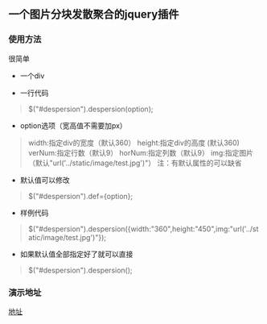 ## 一个图片分块发散聚合的jquery插件

### 使用方法

很简单

* 一个div
> <div id="despersion"></div>

* 一行代码
> $("#despersion").despersion(option);

* option选项（宽高值不需要加px）
> width:指定div的宽度（默认360）
> height:指定div的高度 (默认360)
> verNum:指定行数（默认9）
> horNum:指定列数（默认9）
> img:指定图片（默认"url('../static/image/test.jpg')"）
注：有默认属性的可以缺省

* 默认值可以修改
> $("#despersion").def={option};
* 样例代码
> $("#despersion").despersion({width:"360",height:"450",img:"url('../static/image/test.jpg')"});
* 如果默认值全部指定好了就可以直接
> $("#despersion").despersion();

### 演示地址

[地址](http://www.shadowvip.com/public/staticDemos/despersion/despersion.html)
